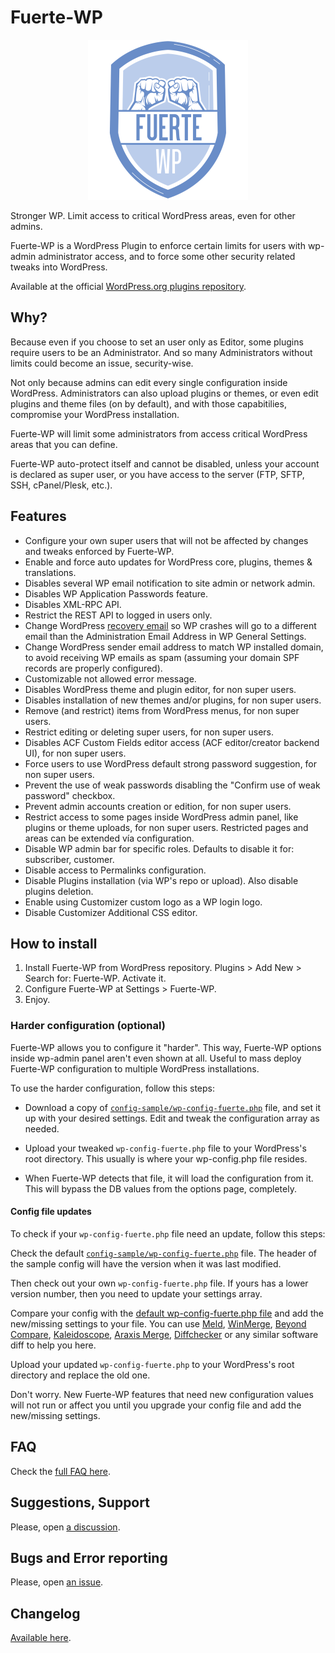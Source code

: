# Fuerte-WP

<p align="center">
	<img src="https://github.com/EstebanForge/Fuerte-WP/blob/master/.wp-org-assets/icon-256x256.png?raw=true" alt="Fuerte-WP Logo" />
</p>

Stronger WP. Limit access to critical WordPress areas, even for other admins.

Fuerte-WP is a WordPress Plugin to enforce certain limits for users with wp-admin administrator access, and to force some other security related tweaks into WordPress.

Available at the official [WordPress.org plugins repository](https://wordpress.org/plugins/fuerte-wp/).

## Why?

Because even if you choose to set an user only as Editor, some plugins require users to be an Administrator. And so many Administrators without limits could become an issue, security-wise.

Not only because admins can edit every single configuration inside WordPress. Administrators can also upload plugins or themes, or even edit plugins and theme files (on by default), and with those capabitilies, compromise your WordPress installation.

Fuerte-WP will limit some administrators from access critical WordPress areas that you can define.

Fuerte-WP auto-protect itself and cannot be disabled, unless your account is declared as super user, or you have access to the server (FTP, SFTP, SSH, cPanel/Plesk, etc.).

## Features

- Configure your own super users that will not be affected by changes and tweaks enforced by Fuerte-WP.
- Enable and force auto updates for WordPress core, plugins, themes & translations.
- Disables several WP email notification to site admin or network admin.
- Disables WP Application Passwords feature.
- Disables XML-RPC API.
- Restrict the REST API to logged in users only.
- Change WordPress [recovery email](https://make.wordpress.org/core/2019/04/16/fatal-error-recovery-mode-in-5-2/) so WP crashes will go to a different email than the Administration Email Address in WP General Settings.
- Change WordPress sender email address to match WP installed domain, to avoid receiving WP emails as spam (assuming your domain SPF records are properly configured).
- Customizable not allowed error message.
- Disables WordPress theme and plugin editor, for non super users.
- Disables installation of new themes and/or plugins, for non super users.
- Remove (and restrict) items from WordPress menus, for non super users.
- Restrict editing or deleting super users, for non super users.
- Disables ACF Custom Fields editor access (ACF editor/creator backend UI), for non super users.
- Force users to use WordPress default strong password suggestion, for non super users.
- Prevent the use of weak passwords disabling the "Confirm use of weak password" checkbox.
- Prevent admin accounts creation or edition, for non super users.
- Restrict access to some pages inside WordPress admin panel, like plugins or theme uploads, for non super users. Restricted pages and areas can be extended vía configuration.
- Disable WP admin bar for specific roles. Defaults to disable it for: subscriber, customer.
- Disable access to Permalinks configuration.
- Disable Plugins installation (via WP's repo or upload). Also disable plugins deletion.
- Enable using Customizer custom logo as a WP login logo.
- Disable Customizer Additional CSS editor.

## How to install

1. Install Fuerte-WP from WordPress repository. Plugins > Add New > Search for: Fuerte-WP. Activate it.
2. Configure Fuerte-WP at Settings > Fuerte-WP.
3. Enjoy.

### Harder configuration (optional)

Fuerte-WP allows you to configure it "harder". This way, Fuerte-WP options inside wp-admin panel aren't even shown at all. Useful to mass deploy Fuerte-WP configuration to multiple WordPress installations.

To use the harder configuration, follow this steps:

- Download a copy of [```config-sample/wp-config-fuerte.php```](https://github.com/EstebanForge/Fuerte-WP/blob/master/config-sample/wp-config-fuerte.php) file, and set it up with your desired settings. Edit and tweak the configuration array as needed.

- Upload your tweaked ```wp-config-fuerte.php``` file to your WordPress's root directory. This usually is where your wp-config.php file resides.

- When Fuerte-WP detects that file, it will load the configuration from it. This will bypass the DB values from the options page, completely.

#### Config file updates

To check if your ```wp-config-fuerte.php``` file need an update, follow this steps:

Check the default [```config-sample/wp-config-fuerte.php```](https://github.com/EstebanForge/Fuerte-WP/blob/master/config-sample/wp-config-fuerte.php) file. The header of the sample config will have the version when it was last modified.

Then check out your own ```wp-config-fuerte.php``` file. If yours has a lower version number, then you need to update your settings array.

Compare your config with the [default wp-config-fuerte.php file](https://github.com/EstebanForge/Fuerte-WP/blob/master/config-sample/wp-config-fuerte.php) and add the new/missing settings to your file. You can use [Meld](https://meldmerge.org), [WinMerge](https://winmerge.org), [Beyond Compare](https://www.scootersoftware.com), [Kaleidoscope](https://kaleidoscope.app), [Araxis Merge](https://www.araxis.com/merge/), [Diffchecker](https://www.diffchecker.com) or any similar software diff to help you here.

Upload your updated ```wp-config-fuerte.php``` to your WordPress's root directory and replace the old one.

Don't worry. New Fuerte-WP features that need new configuration values will not run or affect you until you upgrade your config file and add the new/missing settings.

## FAQ

Check the [full FAQ here](https://github.com/EstebanForge/Fuerte-WP/blob/master/FAQ.md).

## Suggestions, Support

Please, open [a discussion](https://github.com/EstebanForge/Fuerte-WP/discussions).

## Bugs and Error reporting

Please, open [an issue](https://github.com/EstebanForge/Fuerte-WP/issues).

## Changelog

[Available here](https://github.com/EstebanForge/Fuerte-WP/blob/master/CHANGELOG.md).
